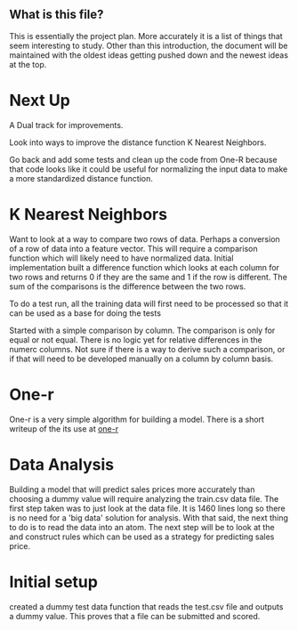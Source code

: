 What is this file?
------------------

This is essentially the project plan.  More accurately it is a list of things that seem interesting to
study.  Other than this introduction, the document will be maintained with the oldest ideas getting pushed
down and the newest ideas at the top.

Next Up
=======
A Dual track for improvements.

Look into ways to improve the distance function K Nearest Neighbors.

Go back and add some tests and clean up the code from One-R because that code
looks like it could be useful for normalizing the input data to make a more standardized
distance function.

K Nearest Neighbors
===================
Want to look at a way to compare two rows of data.  Perhaps a conversion of a row of data into a
feature vector.  This will require a comparison function which will likely need to have normalized
data.  Initial implementation built a difference function which looks at each column for two
rows and returns 0 if they are the same and 1 if the row is different.  The sum of the
comparisons is the difference between the two rows.

To do a test run, all the training data will first need to be processed so that it can be used
as a base for doing the tests

Started with a simple comparison by column.  The comparison is only for equal or not equal.  There is no
logic yet for relative differences in the numerc columns.  Not sure if there is a way to derive such a
comparison, or if that will need to be developed manually on a column by column basis.

One-r
=====
One-r is a very simple algorithm for building a model.  There is a short writeup of the its use
at [one-r](one-r.md)

Data Analysis
=============
Building a model that will predict sales prices more accurately than choosing a dummy value will require
analyzing the train.csv data file.  The first step taken was to just look at the data file.  It is 1460
lines long so there is no need for a 'big data' solution for analysis.  With that said, the next thing
to do is to read the data into an atom.  The next step will be to look at the and construct rules which can
be used as a strategy for predicting sales price.

Initial setup
=============
created a dummy test data function that reads the test.csv file and outputs a dummy value.  This proves that
a file can be submitted and scored.
